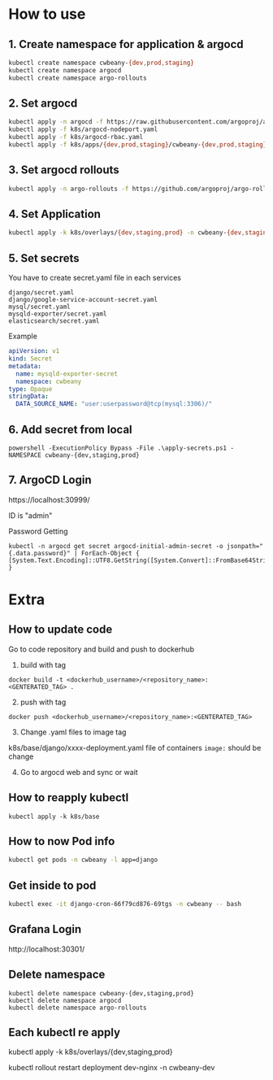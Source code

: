 # How to use

## 1. Create namespace for application & argocd

```bash
kubectl create namespace cwbeany-{dev,prod,staging}
kubectl create namespace argocd
kubectl create namespace argo-rollouts
```

## 2. Set argocd

```bash
kubectl apply -n argocd -f https://raw.githubusercontent.com/argoproj/argo-cd/stable/manifests/install.yaml
kubectl apply -f k8s/argocd-nodeport.yaml
kubectl apply -f k8s/argocd-rbac.yaml
kubectl apply -f k8s/apps/{dev,prod,staging}/cwbeany-{dev,prod,staging}.yaml -n argocd
```

## 3. Set argocd rollouts

```bash
kubectl apply -n argo-rollouts -f https://github.com/argoproj/argo-rollouts/releases/latest/download/install.yaml
```

## 4. Set Application

```bash
kubectl apply -k k8s/overlays/{dev,staging,prod} -n cwbeany-{dev,staging,prod}
```

## 5. Set secrets

You have to create secret.yaml file in each services

```
django/secret.yaml
django/google-service-account-secret.yaml
mysql/secret.yaml
mysqld-exporter/secret.yaml
elasticsearch/secret.yaml
```

Example
```yaml
apiVersion: v1
kind: Secret
metadata:
  name: mysqld-exporter-secret
  namespace: cwbeany
type: Opaque
stringData:
  DATA_SOURCE_NAME: "user:userpassword@tcp(mysql:3306)/"
```

## 6. Add secret from local

```
powershell -ExecutionPolicy Bypass -File .\apply-secrets.ps1 -NAMESPACE cwbeany-{dev,staging,prod}
```

## 7. ArgoCD Login

https://localhost:30999/

ID is "admin"

Password Getting

```
kubectl -n argocd get secret argocd-initial-admin-secret -o jsonpath="{.data.password}" | ForEach-Object { [System.Text.Encoding]::UTF8.GetString([System.Convert]::FromBase64String($_)) }
```

# Extra

## How to update code

Go to code repository and build and push to dockerhub

1. build with tag

```shell
docker build -t <dockerhub_username>/<repository_name>:<GENTERATED_TAG> .
```

2. push with tag

```shell
docker push <dockerhub_username>/<repository_name>:<GENTERATED_TAG>
```

3. Change .yaml files to image tag

k8s/base/django/xxxx-deployment.yaml file of containers `image:` should be change

4. Go to argocd web and sync or wait

## How to reapply kubectl

```
kubectl apply -k k8s/base
```


## How to now Pod info

```bash
kubectl get pods -n cwbeany -l app=django
```

## Get inside to pod

```bash
kubectl exec -it django-cron-66f79cd876-69tgs -n cwbeany -- bash
```

## Grafana Login

http://localhost:30301/


## Delete namespace

```
kubectl delete namespace cwbeany-{dev,staging,prod}
kubectl delete namespace argocd
kubectl delete namespace argo-rollouts
```

## Each kubectl re apply

kubectl apply -k k8s/overlays/{dev,staging,prod}

kubectl rollout restart deployment dev-nginx -n cwbeany-dev